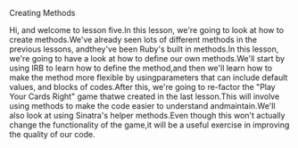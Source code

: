 Creating Methods

Hi, and welcome to lesson five.In this lesson, we're going to look at how to create methods.We've already seen lots of different methods in the previous lessons, andthey've been Ruby's built in methods.In this lesson, we're going to have a look at how to define our own methods.We'll start by using IRB to learn how to define the method,and then we'll learn how to make the method more flexible by usingparameters that can include default values, and blocks of codes.After this, we're going to re-factor the "Play Your Cards Right" game thatwe created in the last lesson.This will involve using methods to make the code easier to understand andmaintain.We'll also look at using Sinatra's helper methods.Even though this won't actually change the functionality of the game,it will be a useful exercise in improving the quality of our code.
